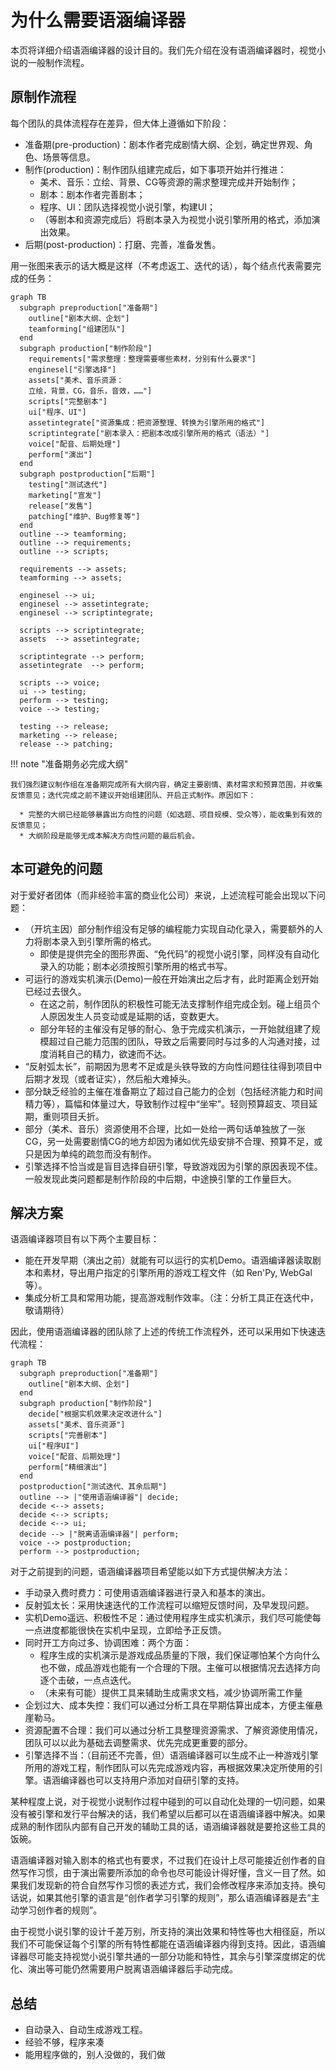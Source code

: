 # 为什么需要语涵编译器

本页将详细介绍语涵编译器的设计目的。我们先介绍在没有语涵编译器时，视觉小说的一般制作流程。

## 原制作流程

每个团队的具体流程存在差异，但大体上遵循如下阶段：

  * 准备期(pre-production)：剧本作者完成剧情大纲、企划，确定世界观、角色、场景等信息。
  * 制作(production)：制作团队组建完成后，如下事项开始并行推进：
      * 美术、音乐：立绘、背景、CG等资源的需求整理完成并开始制作；
      * 剧本：剧本作者完善剧本；
      * 程序、UI：团队选择视觉小说引擎，构建UI；
      * （等剧本和资源完成后）将剧本录入为视觉小说引擎所用的格式，添加演出效果。
  * 后期(post-production)：打磨、完善，准备发售。

用一张图来表示的话大概是这样（不考虑返工、迭代的话），每个结点代表需要完成的任务：

``` mermaid
graph TB
  subgraph preproduction["准备期"]
    outline["剧本大纲、企划"]
    teamforming["组建团队"]
  end
  subgraph production["制作阶段"]
    requirements["需求整理：整理需要哪些素材，分别有什么要求"]
    enginesel["引擎选择"]
    assets["美术、音乐资源：
    立绘，背景，CG，音乐，音效，……"]
    scripts["完整剧本"]
    ui["程序、UI"]
    assetintegrate["资源集成：把资源整理、转换为引擎所用的格式"]
    scriptintegrate["剧本录入：把剧本改成引擎所用的格式（语法）"]
    voice["配音、后期处理"]
    perform["演出"]
  end
  subgraph postproduction["后期"]
    testing["测试迭代"]
    marketing["宣发"]
    release["发售"]
    patching["维护、Bug修复等"]
  end
  outline --> teamforming;
  outline --> requirements;
  outline --> scripts;

  requirements --> assets;
  teamforming --> assets;

  enginesel --> ui;
  enginesel --> assetintegrate;
  enginesel --> scriptintegrate;

  scripts --> scriptintegrate;
  assets  --> assetintegrate;

  scriptintegrate --> perform;
  assetintegrate  --> perform;

  scripts --> voice;
  ui --> testing;
  perform --> testing;
  voice --> testing;

  testing --> release;
  marketing --> release;
  release --> patching;
```

!!! note "准备期务必完成大纲"

    我们强烈建议制作组在准备期完成所有大纲内容，确定主要剧情、素材需求和预算范围，并收集反馈意见；迭代完成之前不建议开始组建团队、开启正式制作。原因如下：

      * 完整的大纲已经能够暴露出方向性的问题（如选题、项目规模、受众等），能收集到有效的反馈意见；
      * 大纲阶段是能够无成本解决方向性问题的最后机会。

## 本可避免的问题

对于爱好者团体（而非经验丰富的商业化公司）来说，上述流程可能会出现以下问题：

  * （开坑主因）部分制作组没有足够的编程能力实现自动化录入，需要额外的人力将剧本录入到引擎所需的格式。
      * 即使是提供完全的图形界面、“免代码”的视觉小说引擎，同样没有自动化录入的功能；剧本必须按照引擎所用的格式书写。
  * 可运行的游戏实机演示(Demo)一般在开始演出之后才有，此时距离企划开始已经过去很久。
      * 在这之前，制作团队的积极性可能无法支撑制作组完成企划。碰上组员个人原因发生人员变动或是延期的话，变数更大。
      * 部分年轻的主催没有足够的耐心、急于完成实机演示，一开始就组建了规模超过自己能力范围的团队，导致之后需要同时与过多的人沟通对接，过度消耗自己的精力，欲速而不达。
  * “反射弧太长”，前期因为思考不足或是头铁导致的方向性问题往往得到项目中后期才发现（或者证实），然后船大难掉头。
  * 部分缺乏经验的主催在准备期立了超过自己能力的企划（包括经济能力和时间精力等），篇幅和体量过大，导致制作过程中“坐牢”。轻则预算超支、项目延期，重则项目夭折。
  * 部分（美术、音乐）资源使用不合理，比如一处给一两句话单独放了一张CG，另一处需要剧情CG的地方却因为诸如优先级安排不合理、预算不足，或只是因为单纯的疏忽而没有制作。
  * 引擎选择不恰当或是盲目选择自研引擎，导致游戏因为引擎的原因表现不佳。一般发现此类问题都是制作阶段的中后期，中途换引擎的工作量巨大。

## 解决方案

语涵编译器项目有以下两个主要目标：

  * 能在开发早期（演出之前）就能有可以运行的实机Demo。语涵编译器读取剧本和素材，导出用户指定的引擎所用的游戏工程文件（如 Ren'Py, WebGal 等）。
  * 集成分析工具和常用功能，提高游戏制作效率。（注：分析工具正在迭代中，敬请期待）

因此，使用语涵编译器的团队除了上述的传统工作流程外，还可以采用如下快速迭代流程：

``` mermaid
graph TB
  subgraph preproduction["准备期"]
    outline["剧本大纲、企划"]
  end
  subgraph production["制作阶段"]
    decide["根据实机效果决定改进什么"]
    assets["美术、音乐资源"]
    scripts["完善剧本"]
    ui["程序UI"]
    voice["配音、后期处理"]
    perform["精细演出"]
  end
  postproduction["测试迭代、其余后期"]
  outline --> |"使用语涵编译器"| decide;
  decide <--> assets;
  decide <--> scripts;
  decide <--> ui;
  decide --> |"脱离语涵编译器"| perform;
  voice --> postproduction;
  perform --> postproduction;
```

对于之前提到的问题，语涵编译器项目希望能以如下方式提供解决方法：

  * 手动录入费时费力：可使用语涵编译器进行录入和基本的演出。
  * 反射弧太长：采用快速迭代的工作流程可以缩短反馈时间，及早发现问题。
  * 实机Demo遥远、积极性不足：通过使用程序生成实机演示，我们尽可能使每一点进度都能很快在实机中呈现，立即给予正反馈。
  * 同时开工方向过多、协调困难：两个方面：
      * 程序生成的实机演示是游戏成品质量的下限，我们保证哪怕某个方向什么也不做，成品游戏也能有一个合理的下限。主催可以根据情况去选择方向逐个击破，一点点迭代。
      * （未来有可能）提供工具来辅助生成需求文档，减少协调所需工作量
  * 企划过大、成本失控：我们可以通过分析工具在早期估算出成本，方便主催悬崖勒马。
  * 资源配置不合理：我们可以通过分析工具整理资源需求、了解资源使用情况，团队可以以此为基础去调整需求、优先完成更重要的部分。
  * 引擎选择不当：（目前还不完善，但）语涵编译器可以生成不止一种游戏引擎所用的游戏工程，制作团队可以先完成游戏内容，再根据效果决定所使用的引擎。语涵编译器也可以支持用户添加对自研引擎的支持。

某种程度上说，对于视觉小说制作过程中碰到的可以自动化处理的一切问题，如果没有被引擎和发行平台解决的话，我们希望以后都可以在语涵编译器中解决。如果成熟的制作团队内部有自己开发的辅助工具的话，语涵编译器就是要抢这些工具的饭碗。

语涵编译器对输入剧本的格式也有要求，不过我们在设计上尽可能接近创作者的自然写作习惯，由于演出需要所添加的命令也尽可能设计得好懂，含义一目了然。如果我们发现新的符合自然写作习惯的表述方式，我们会修改程序来添加支持。换句话说，如果其他引擎的语言是“创作者学习引擎的规则”，那么语涵编译器是去“主动学习创作者的规则”。

由于视觉小说引擎的设计千差万别，所支持的演出效果和特性等也大相径庭，所以我们不可能保证每个引擎的所有特性都能在语涵编译器内得到支持。因此，语涵编译器尽可能支持视觉小说引擎共通的一部分功能和特性，其余与引擎深度绑定的优化、演出等可能仍然需要用户脱离语涵编译器后手动完成。

## 总结

  * 自动录入、自动生成游戏工程。
  * 经验不够，程序来凑
  * 能用程序做的，别人没做的，我们做
